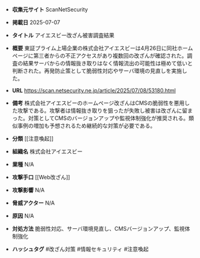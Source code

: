 - **収集元サイト**
ScanNetSecurity

- **掲載日**
2025-07-07

- **タイトル**
アイエスビー改ざん被害調査結果

- **概要**
東証プライム上場企業の株式会社アイエスビーは4月26日に同社ホームページに第三者からの不正アクセスがあり複数回の改ざんが確認された。調査の結果サーバからの情報抜き取りはなく情報流出の可能性は極めて低いと判断された。再発防止策として脆弱性対応やサーバ環境の見直しを実施した。

- **URL**
https://scan.netsecurity.ne.jp/article/2025/07/08/53180.html

- **備考**
株式会社アイエスビーのホームページ改ざんはCMSの脆弱性を悪用した攻撃である。攻撃者は情報抜き取りを狙ったが失敗し被害は改ざんに留まった。対策としてCMSのバージョンアップや監視体制強化が推奨される。類似事例の増加も予想されるため継続的な対策が必要である。

- **分類**
[[注意喚起]]

- **組織名**
株式会社アイエスビー

- **業種**
N/A

- **攻撃手口**
[[Web改ざん]]

- **攻撃影響**
N/A

- **脅威アクター**
N/A

- **原因**
N/A

- **対処方法**
脆弱性対応、サーバ環境見直し、CMSバージョンアップ、監視体制強化

- **ハッシュタグ**
#改ざん対策 #情報セキュリティ #注意喚起
